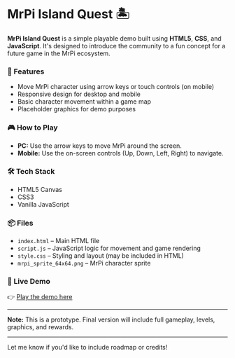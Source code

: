 # MrPi Island Quest 🏝️

**MrPi Island Quest** is a simple playable demo built using **HTML5**, **CSS**, and **JavaScript**. It's designed to introduce the community to a fun concept for a future game in the MrPi ecosystem.

### 🌟 Features
- Move MrPi character using arrow keys or touch controls (on mobile)
- Responsive design for desktop and mobile
- Basic character movement within a game map
- Placeholder graphics for demo purposes

### 🎮 How to Play
- **PC:** Use the arrow keys to move MrPi around the screen.
- **Mobile:** Use the on-screen controls (Up, Down, Left, Right) to navigate.

### 🛠️ Tech Stack
- HTML5 Canvas
- CSS3
- Vanilla JavaScript

### 📦 Files
- `index.html` – Main HTML file
- `script.js` – JavaScript logic for movement and game rendering
- `style.css` – Styling and layout (may be included in HTML)
- `mrpi_sprite_64x64.png` – MrPi character sprite

### 🔗 Live Demo
👉 [Play the demo here](https://mrpi-quest-demo.vercel.app)

---

**Note:** This is a prototype. Final version will include full gameplay, levels, graphics, and rewards.

---

Let me know if you'd like to include roadmap or credits!
